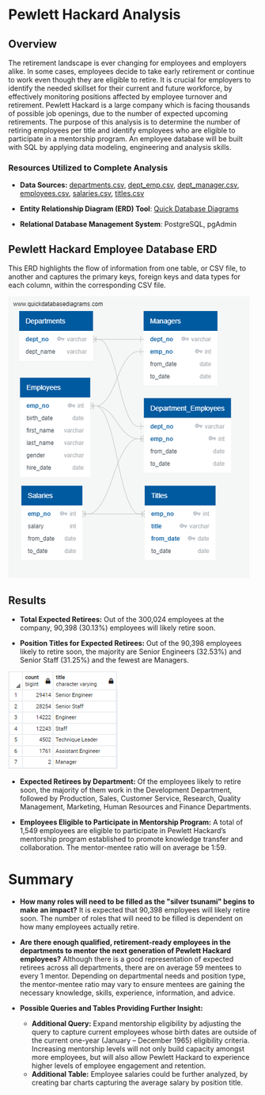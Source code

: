 # Pewlett Hackard Analysis

## Overview
The retirement landscape is ever changing for employees and employers alike. In some cases, employees decide to take early retirement or continue to work even though they are eligible to retire. It is crucial for employers to identify the needed skillset for their current and future workforce, by effectively monitoring positions affected by employee turnover and retirement. Pewlett Hackard is a large company which is facing thousands of possible job openings, due to the number of expected upcoming retirements. The purpose of this analysis is to determine the number of retiring employees per title and identify employees who are eligible to participate in a mentorship program. An employee database will be built with SQL by applying data modeling, engineering and analysis skills.

### Resources Utilized to Complete Analysis
* **Data Sources:** 
[departments.csv](https://github.com/cmmgw/Pewlett-Hackard-Analysis/blob/main/Data/departments.csv), 
[dept_emp.csv](https://github.com/cmmgw/Pewlett-Hackard-Analysis/blob/main/Data/dept_emp.csv), 
[dept_manager.csv](https://github.com/cmmgw/Pewlett-Hackard-Analysis/blob/main/Data/dept_manager.csv), 
[employees.csv](https://github.com/cmmgw/Pewlett-Hackard-Analysis/blob/main/Data/employees.csv), 
[salaries.csv](https://github.com/cmmgw/Pewlett-Hackard-Analysis/blob/main/Data/salaries.csv), 
[titles.csv](https://github.com/cmmgw/Pewlett-Hackard-Analysis/blob/main/Data/titles.csv)

* **Entity Relationship Diagram (ERD) Tool**: [Quick Database Diagrams](https://www.quickdatabasediagrams.com/)
* **Relational Database Management System**: PostgreSQL, pgAdmin

## Pewlett Hackard Employee Database ERD
This ERD highlights the flow of information from one table, or CSV file, to another and captures the primary keys, foreign keys and data types for each column, within the corresponding CSV file.

![EmployeesDB](https://github.com/cmmgw/Pewlett-Hackard-Analysis/blob/main/Resources/EmployeeDB.png)

## Results
* **Total Expected Retirees:** Out of the 300,024 employees at the company, 90,398 (30.13%) employees will likely retire soon.

* **Position Titles for Expected Retirees:** Out of the 90,398 employees likely to retire soon, the majority are Senior Engineers (32.53%) and Senior Staff (31.25%) and the fewest are Managers.

![retiring_titles](https://github.com/cmmgw/Pewlett-Hackard-Analysis/blob/main/Resources/retiring_titles.png)

* **Expected Retirees by Department:** Of the employees likely to retire soon, the majority of them work in the Development Department, followed by Production, Sales, Customer Service, Research, Quality Management, Marketing, Human Resources and Finance Departments.

* **Employees Eligible to Participate in Mentorship Program:** A total of 1,549 employees are eligible to participate in Pewlett Hackard’s mentorship program established to promote knowledge transfer and collaboration. The mentor-mentee ratio will on average be 1:59. 

# Summary
* **How many roles will need to be filled as the "silver tsunami" begins to make an impact?** 
It is expected that 90,398 employees will likely retire soon. The number of roles that will need to be filled is dependent on how many employees actually retire. 

* **Are there enough qualified, retirement-ready employees in the departments to mentor the next generation of Pewlett Hackard employees?** Although there is a good representation of expected retirees across all departments, there are on average 59 mentees to every 1 mentor. Depending on departmental needs and position type, the mentor-mentee ratio may vary to ensure mentees are gaining the necessary knowledge, skills, experience, information, and advice.

* **Possible Queries and Tables Providing Further Insight:**
    * **Additional Query:** Expand mentorship eligibility by adjusting the query to capture current employees whose birth dates are outside of the current one-year (January – December 1965) eligibility criteria. Increasing mentorship levels will not only build capacity amongst more employees, but will also allow Pewlett Hackard to experience higher levels of employee engagement and retention. 
    * **Additional Table:** Employee salaries could be further analyzed, by creating bar charts capturing the average salary by position title. 
